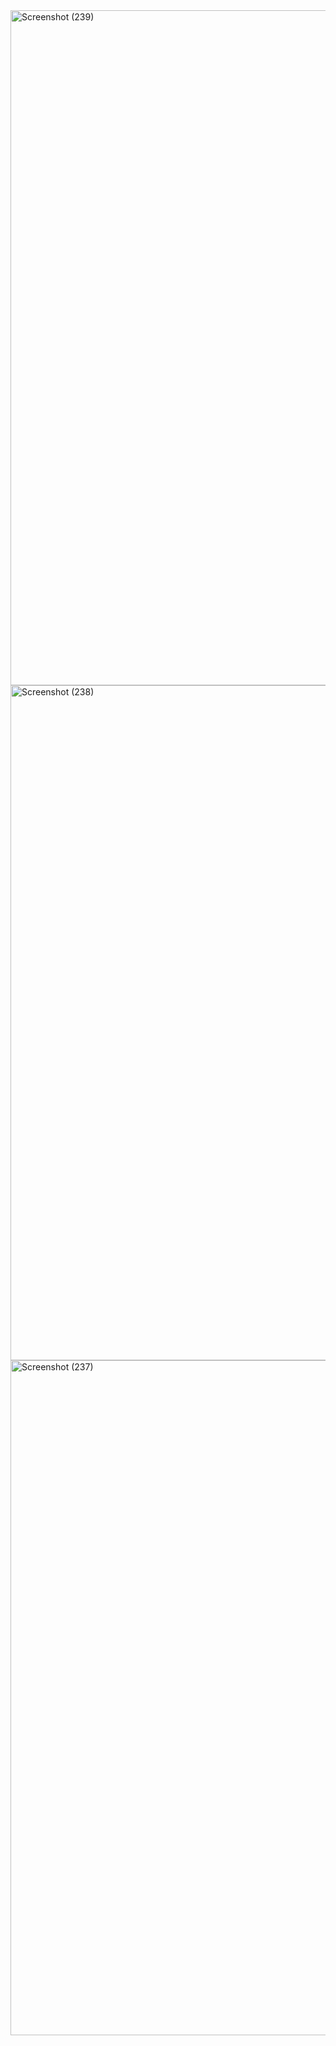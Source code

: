 <img width="1920" height="1080" alt="Screenshot (239)" src="https://github.com/user-attachments/assets/286bfc62-94d7-4da9-9c88-17a5da148fe5" />
<img width="1920" height="1080" alt="Screenshot (238)" src="https://github.com/user-attachments/assets/18ac427d-907e-4235-9b07-57eb9d2396ac" />
<img width="1920" height="1080" alt="Screenshot (237)" src="https://github.com/user-attachments/assets/96ca767f-170d-4691-9f39-b2ff0ea82db5" />
